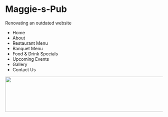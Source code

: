 # Maggie-s-Pub
Renovating an outdated website

<!DOCTYPE html>
<html>
<head>
  <meta http-equiv="Content Type" content="application/xhtml+xml; charset=utf-8">
  <meta name="DESCRIPTION" content="Great food, Great Beers, Banquets, Parties :: Maggie's Pub has several large screen television sets, 
  Friday night specials, and all-night parties!"
  <meta name="KEYWORDS" content="British, Pub, Maggie's Pub, British Beers">
  <meta name="robots" content="index, follow">

  <link href="assests/css/style.css" rel="stylesheet" type="text/css">
  
  <link rel="stylesheet" type=text/css" href="main.css">
</html>
<body>
  <div class="container">
  
  <div class="nav">
  
  <ul>
  <li>Home</li>
  <li>About</li>
  <li>Restaurant Menu</li>
  <li>Banquet Menu</li>
  <li>Food & Drink Specials</li>
  <li>Upcoming Events</li>
  <li>Gallery</li>
  <li>Contact Us</li>
  </ul>
  </div>
  <p>
  <img src="assets/images/banner-social-media.jpg" width="860" height="113" border="0" align="center">
  </p>
</body>
</html>
